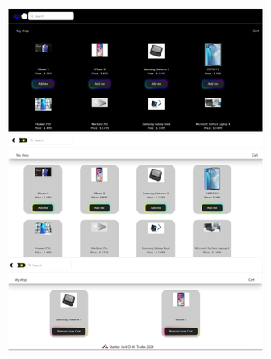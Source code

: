 ![altText](https://github.com/Stanleynjoroge/React1/blob/Redux-Tool-kit/Redux-Tool-kit/Screenshot%202024-03-26%20234219.png)
![altText](https://github.com/Stanleynjoroge/React1/blob/Redux-Tool-kit/Redux-Tool-kit/Screenshot%202024-03-26%20234142.png)
![altText](https://github.com/Stanleynjoroge/React1/blob/Redux-Tool-kit/Redux-Tool-kit/Screenshot%202024-03-26%20234200.png)
